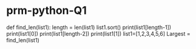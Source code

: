 # prm-python-Q1
def find_len(list1):
    length = len(list1)
    list1.sort()
    print(list1[length-1])
    print(list1[0])
    print(list1[length-2])
    print(list1[1])
list1=[1,2,3,4,5,6]
Largest = find_len(list1)
